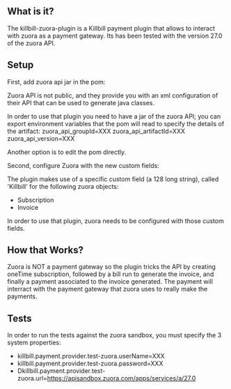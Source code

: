 What is it?
-----------

The killbill-zuora-plugin is a Killbill payment plugin that allows to interact with zuora as a payment gateway. Its has been tested with
the version 27.0 of the zuora API.

Setup
-----

First, add zuora api jar in the pom:

Zuora API is not public, and they provide you with an xml configuration of their API that can be used to generate java classes.

In order to use that plugin you need to have a jar of the zuora API; you can export environment variables that the pom will read
to specify the details of the artifact:
zuora_api_groupId=XXX
zuora_api_artifactId=XXX
zuora_api_version=XXX

Another option is to edit the pom directly.


Second, configure Zuora with the new custom fields:

The plugin makes use of a specific custom field (a 128 long string), called 'Killbill' for the following zuora objects:
* Subscription
* Invoice

In order to use that plugin, zuora needs to be configured with those custom fields.

How that Works?
--------------

Zuora is NOT a payment gateway so the plugin tricks the API by creating oneTime subscription, followed by a bill run to generate
the invoice, and finally a payment associated to the invoice generated. The payment will interract with the payment gateway
that zuora uses to really make the payments.


Tests
-----

In order to run the tests against the zuora sandbox, you must specify the 3 system properties:
* killbill.payment.provider.test-zuora.userName=XXX
* killbill.payment.provider.test-zuora.password=XXX
* Dkillbill.payment.provider.test-zuora.url=https://apisandbox.zuora.com/apps/services/a/27.0

